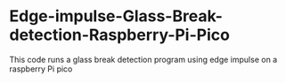 # Edge-impulse-Glass-Break-detection-Raspberry-Pi-Pico
This code runs a glass break detection program using edge impulse on a raspberry Pi pico
